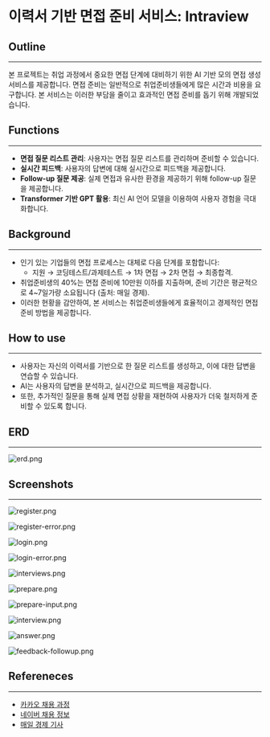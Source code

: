 # 이력서 기반 면접 준비 서비스: Intraview

## Outline

---

본 프로젝트는 취업 과정에서 중요한 면접 단계에 대비하기 위한 AI 기반 모의 면접 생성 서비스를 제공합니다. 면접 준비는 일반적으로 취업준비생들에게 많은 시간과 비용을 요구합니다. 본 서비스는 이러한 부담을 줄이고 효과적인 면접 준비를 돕기 위해 개발되었습니다.

## Functions

---

- **면접 질문 리스트 관리**: 사용자는 면접 질문 리스트를 관리하며 준비할 수 있습니다.
- **실시간 피드백**: 사용자의 답변에 대해 실시간으로 피드백을 제공합니다.
- **Follow-up 질문 제공**: 실제 면접과 유사한 환경을 제공하기 위해 follow-up 질문을 제공합니다.
- **Transformer 기반 GPT 활용**: 최신 AI 언어 모델을 이용하여 사용자 경험을 극대화합니다.

## Background

---

- 인기 있는 기업들의 면접 프로세스는 대체로 다음 단계를 포함합니다:
    - 지원 → 코딩테스트/과제테스트 → 1차 면접 → 2차 면접 → 최종합격.
- 취업준비생의 40%는 면접 준비에 10만원 이하를 지출하며, 준비 기간은 평균적으로 4~7일가량 소요됩니다 (출처: 매일 경제).
- 이러한 현황을 감안하여, 본 서비스는 취업준비생들에게 효율적이고 경제적인 면접 준비 방법을 제공합니다.

## How to use

---

- 사용자는 자신의 이력서를 기반으로 한 질문 리스트를 생성하고, 이에 대한 답변을 연습할 수 있습니다.
- AI는 사용자의 답변을 분석하고, 실시간으로 피드백을 제공합니다.
- 또한, 추가적인 질문을 통해 실제 면접 상황을 재현하여 사용자가 더욱 철저하게 준비할 수 있도록 합니다.

## ERD

---

![erd.png](./screenshots/erd.png)

## Screenshots

---

![register.png](./screenshots/register.png)

![register-error.png](./screenshots/register-error.png)

![login.png](./screenshots/login.png)

![login-error.png](./screenshots/login-error.png)

![interviews.png](./screenshots/interviews.png)

![prepare.png](./screenshots/prepare.png)

![prepare-input.png](./screenshots/prepare-input.png)

![interview.png](./screenshots/interview.png)

![answer.png](./screenshots/answer.png)

![feedback-followup.png](./screenshots/feedback-followup.png)

## Refereneces

---

- [카카오 채용 과정](https://careers.kakao.com/process)
- [네이버 채용 정보](https://recruit.navercorp.com/micro/teamnaver/tech)
- [매일 경제 기사](https://www.mk.co.kr/news/society/10684116)
